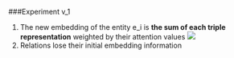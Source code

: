 ###Experiment v_1
1. The new embedding of the entity e_i is **the sum of each triple representation** weighted by their attention values 
	![](http://latex.codecogs.com/svg.latex?{e_j||e_i||g_k})
2. Relations lose their initial embedding information
	